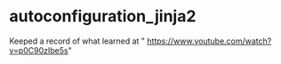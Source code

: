 # autoconfiguration_jinja2
Keeped a record of what  learned at " https://www.youtube.com/watch?v=p0C90zIbe5s"














